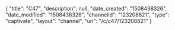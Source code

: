 {
    "title": "C47",
    "description": null,
    "date_created": "1508438326",
    "date_modified": "1508438326",
    "channelid": "123208821",
    "type": "captivate",
    "layout": "channel",
    "url": "\/c\/c47\/123208821"
}